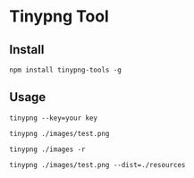 # Tinypng Tool

## Install
```shell
npm install tinypng-tools -g
```

## Usage
```shell
tinypng --key=your key

tinypng ./images/test.png

tinypng ./images -r

tinypng ./images/test.png --dist=./resources
```